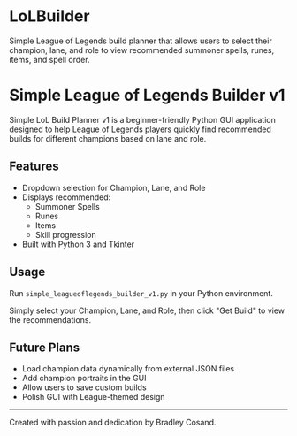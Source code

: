 # LoLBuilder
Simple League of Legends build planner that allows users to select their champion, lane, and role to view recommended summoner spells, runes, items, and spell order.

# Simple League of Legends Builder v1

Simple LoL Build Planner v1 is a beginner-friendly Python GUI application designed to help League of Legends players quickly find recommended builds for different champions based on lane and role.

## Features
- Dropdown selection for Champion, Lane, and Role
- Displays recommended:
  - Summoner Spells
  - Runes
  - Items
  - Skill progression
- Built with Python 3 and Tkinter

## Usage
Run `simple_leagueoflegends_builder_v1.py` in your Python environment.

Simply select your Champion, Lane, and Role, then click "Get Build" to view the recommendations.

## Future Plans
- Load champion data dynamically from external JSON files
- Add champion portraits in the GUI
- Allow users to save custom builds
- Polish GUI with League-themed design

---

Created with passion and dedication by Bradley Cosand.
